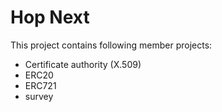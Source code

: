 # Hop Next

This project contains following member projects:

* Certificate authority (X.509)
* ERC20
* ERC721
* survey


